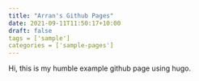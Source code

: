 ```yaml
---
title: "Arran's Github Pages"
date: 2021-09-11T11:50:17+10:00
draft: false
tags = ['sample']
categories = ['sample-pages']
---
```


Hi, this is my humble example github page using hugo.